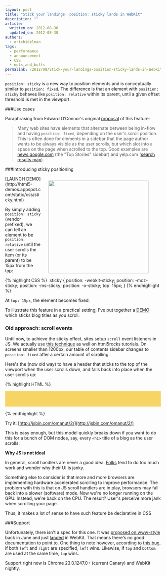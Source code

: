 ```yaml
---
layout: post
title: "Stick your landings! position: sticky lands in WebKit"
description: ""
article:
  written_on: 2012-08-30
  updated_on: 2012-08-30
authors:
  - ericbidelman
tags:
  - performance
  - announcement
  - CSS
  - nuts_and_bolts
permalink: /2012/08/Stick-your-landings-position-sticky-lands-in-WebKit
---
```

`position: sticky` is a new way to position elements and is conceptually similar to `position: fixed`. The difference is that an element with `position: sticky` behaves like `position: relative`  within its parent, until a given offset threshold is met in the viewport.

###Use cases

Paraphrasing from Edward O’Connor's original [proposal](http://lists.w3.org/Archives/Public/www-style/2012Jun/0627.html) of this feature:

> Many web sites have elements that alternate between being in-flow and having `position: fixed`, depending on the user's scroll position. This is
often done for elements in a sidebar that the page author wants to be
always visible as the user scrolls, but which slot into a space on the
page when scrolled to the top. Good examples are [news.google.com](https://news.google.com/) (the "Top Stories" sidebar) and yelp.com ([search results map](http://www.yelp.com/search?find_desc=restaurants&find_loc=San+Francisco%2C+CA&ns=1)).

###Introducing sticky positioning

<figure style="text-align:center;float:right;margin-left: 25px;">
<a href="http://html5-demos.appspot.com/static/css/sticky.html" target="_blank"><img src="http://updates.html5rocks.com/images/AMIfv96zitmIh5fozFLjrOVS2DNdb5833t5ANgL3HQw63hQqFnYcNAz3O3zEvomg--zn7PtTmZoM22rXwXxIuC3OA7XMr0oSD8WAq1x4w2NKfDAB7kHAkNxoYJ2kzD4czgD-GiGl3_7lD-_EjjnMhXKXKcaFHycQBQ" style="height:300px;width: 324px;"></a>
</figure>
[LAUNCH DEMO](http://html5-demos.appspot.com/static/css/sticky.html)

By simply adding `position: sticky` (vendor prefixed), we can tell an element to be `position: relative` until the user scrolls the item (or its parent) to be 15px from the top:

{% highlight CSS %}
.sticky {
  position: -webkit-sticky;
  position: -moz-sticky;
  position: -ms-sticky;
  position: -o-sticky;
  top: 15px;
}
{% endhighlight %}

At `top: 15px`, the element becomes fixed.

To illustrate this feature in a practical setting, I've put together a [DEMO](http://html5-demos.appspot.com/static/css/sticky.html) which sticks blog titles as you scroll.

### Old approach: scroll events

Until now, to achieve the sticky effect, sites setup `scroll` event listeners in JS. We actually use [this technique](https://github.com/html5rocks/www.html5rocks.com/blob/master/templates/base.html#L417) as well on html5rocks tutorials. On screens smaller than 1200px, our table of contents sidebar changes to `position: fixed` after a certain amount of scrolling.

Here's the (now old way) to have a header that sticks to the top of the viewport when the user scrolls down, and falls back into place when the user scrolls up:

{% highlight HTML %}
<style>
.sticky {
  position: fixed;
  top: 0;
}
.header {
  width: 100%;
  background: #F6D565;
  padding: 25px 0;
}
</style>

<div class="header"></div>

<script>
var header = document.querySelector('.header');
var origOffsetY = header.offsetTop;

function onScroll(e) {
  window.scrollY >= origOffsetY ? header.classList.add('sticky') :
                                  header.classList.remove('sticky');
}

document.addEventListener('scroll', onScroll);
</script>
{% endhighlight %}

Try it: [http://jsbin.com/omanut/2/](http://jsbin.com/omanut/2/)

This is easy enough, but this model quickly breaks down if you want to do
this for a bunch of DOM nodes, say, every `<h1>` title of a blog as the user scrolls.

**Why JS is not ideal**

In general, scroll handlers are never a good idea. [Folks](http://ejohn.org/blog/learning-from-twitter/) tend to do too much work and wonder why their UI is janky.

Something else to consider is that more and more browsers are implementing hardware accelerated scrolling to improve performance. The problem with this is that on JS scroll handlers are in play, browsers may fall back into a slower (software) mode. Now we're no longer running on the GPU. Instead, we're back on the CPU. The result? User's perceive more jank when scrolling your page.

Thus, it makes a lot of sense to have such feature be declarative in CSS.


###Support

Unfortunately, there isn't a spec for this one. It was [proposed on www-style](http://lists.w3.org/Archives/Public/www-style/2012Jun/0627.html) back in June and just [landed](http://trac.webkit.org/changeset/126774) in WebKit. That means there's no good documentation to point to. One thing to note however, according to [this bug](https://bugs.webkit.org/show_bug.cgi?id=95146), if both `left` and `right` are specified, `left` wins. Likewise, if `top` and `bottom` are used at the same time, `top` wins.

Support right now is Chrome 23.0.1247.0+ (current Canary) and WebKit nightly.
